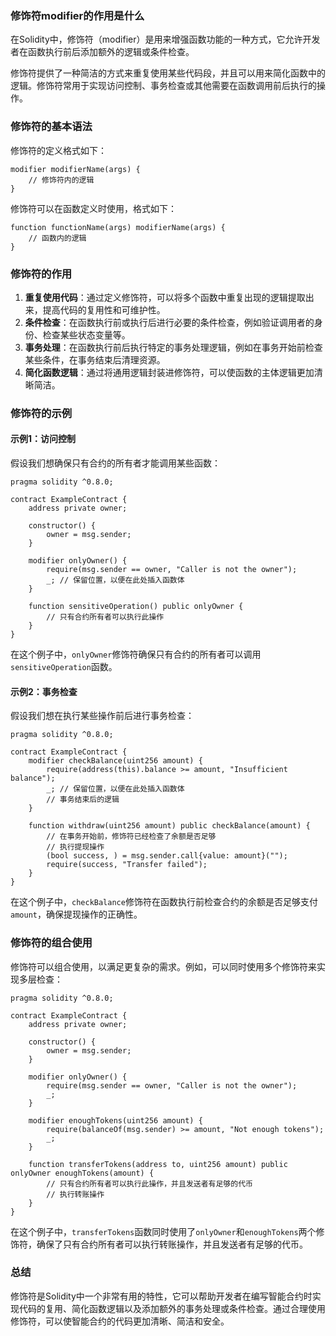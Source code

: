 ### 修饰符modifier的作用是什么

在Solidity中，修饰符（modifier）是用来增强函数功能的一种方式，它允许开发者在函数执行前后添加额外的逻辑或条件检查。

修饰符提供了一种简洁的方式来重复使用某些代码段，并且可以用来简化函数中的逻辑。修饰符常用于实现访问控制、事务检查或其他需要在函数调用前后执行的操作。

### 修饰符的基本语法

修饰符的定义格式如下：

```solidity
modifier modifierName(args) {
    // 修饰符内的逻辑
}
```

修饰符可以在函数定义时使用，格式如下：

```solidity
function functionName(args) modifierName(args) {
    // 函数内的逻辑
}
```

### 修饰符的作用

1. **重复使用代码**：通过定义修饰符，可以将多个函数中重复出现的逻辑提取出来，提高代码的复用性和可维护性。
2. **条件检查**：在函数执行前或执行后进行必要的条件检查，例如验证调用者的身份、检查某些状态变量等。
3. **事务处理**：在函数执行前后执行特定的事务处理逻辑，例如在事务开始前检查某些条件，在事务结束后清理资源。
4. **简化函数逻辑**：通过将通用逻辑封装进修饰符，可以使函数的主体逻辑更加清晰简洁。

### 修饰符的示例

#### 示例1：访问控制

假设我们想确保只有合约的所有者才能调用某些函数：

```solidity
pragma solidity ^0.8.0;

contract ExampleContract {
    address private owner;

    constructor() {
        owner = msg.sender;
    }

    modifier onlyOwner() {
        require(msg.sender == owner, "Caller is not the owner");
        _; // 保留位置，以便在此处插入函数体
    }

    function sensitiveOperation() public onlyOwner {
        // 只有合约所有者可以执行此操作
    }
}
```

在这个例子中，`onlyOwner`修饰符确保只有合约的所有者可以调用`sensitiveOperation`函数。

#### 示例2：事务检查

假设我们想在执行某些操作前后进行事务检查：

```solidity
pragma solidity ^0.8.0;

contract ExampleContract {
    modifier checkBalance(uint256 amount) {
        require(address(this).balance >= amount, "Insufficient balance");
        _; // 保留位置，以便在此处插入函数体
        // 事务结束后的逻辑
    }

    function withdraw(uint256 amount) public checkBalance(amount) {
        // 在事务开始前，修饰符已经检查了余额是否足够
        // 执行提现操作
        (bool success, ) = msg.sender.call{value: amount}("");
        require(success, "Transfer failed");
    }
}
```

在这个例子中，`checkBalance`修饰符在函数执行前检查合约的余额是否足够支付`amount`，确保提现操作的正确性。

### 修饰符的组合使用

修饰符可以组合使用，以满足更复杂的需求。例如，可以同时使用多个修饰符来实现多层检查：

```solidity
pragma solidity ^0.8.0;

contract ExampleContract {
    address private owner;

    constructor() {
        owner = msg.sender;
    }

    modifier onlyOwner() {
        require(msg.sender == owner, "Caller is not the owner");
        _;
    }

    modifier enoughTokens(uint256 amount) {
        require(balanceOf(msg.sender) >= amount, "Not enough tokens");
        _;
    }

    function transferTokens(address to, uint256 amount) public onlyOwner enoughTokens(amount) {
        // 只有合约所有者可以执行此操作，并且发送者有足够的代币
        // 执行转账操作
    }
}
```

在这个例子中，`transferTokens`函数同时使用了`onlyOwner`和`enoughTokens`两个修饰符，确保了只有合约所有者可以执行转账操作，并且发送者有足够的代币。

### 总结

修饰符是Solidity中一个非常有用的特性，它可以帮助开发者在编写智能合约时实现代码的复用、简化函数逻辑以及添加额外的事务处理或条件检查。通过合理使用修饰符，可以使智能合约的代码更加清晰、简洁和安全。